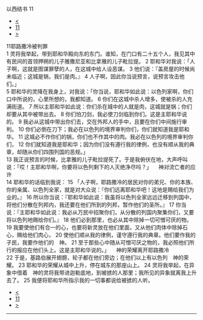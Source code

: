 ﻿





 以西结书 11




* [<](bible/EZK10.md)
* [11](bible/EZK.md)
* [>](bible/EZK12.md)



 
11耶路撒冷被判罪  
1 灵将我举起，带到耶和华殿向东的东门。谁知，在门口有二十五个人，我见其中有民间的首领押朔的儿子雅撒尼亚和比拿雅的儿子毗拉提。 
2 耶和华对我说：「人子啊，这就是图谋罪孽的人，在这城中给人设恶谋。 
3 他们说：『盖房屋的时候尚未临近；这城是锅，我们是肉。』 
4 人子啊，因此你当说预言，说预言攻击他们。」  
5 耶和华的灵降在我身上，对我说：「你当说，耶和华如此说：以色列家啊，你们口中所说的，心里所想的，我都知道。 
6 你们在这城中杀人增多，使被杀的人充满街道。 
7 所以主耶和华如此说：你们杀在城中的人就是肉，这城就是锅；你们却要从其中被带出去。 
8 你们怕刀剑，我必使刀剑临到你们。这是主耶和华说的。 
9 我必从这城中带出你们去，交在外邦人的手中，且要在你们中间施行审判。 
10 你们必倒在刀下；我必在以色列的境界审判你们，你们就知道我是耶和华。 
11 这城必不作你们的锅，你们也不作其中的肉。我必在以色列的境界审判你们， 
12 你们就知道我是耶和华；因为你们没有遵行我的律例，也没有顺从我的典章，却随从你们四围列国的恶规。」  
13 我正说预言的时候，比拿雅的儿子毗拉提死了。于是我俯伏在地，大声呼叫说：「哎！主耶和华啊，你要将以色列剩下的人灭绝净尽吗？」 　神对流亡者的应许  
14 耶和华的话临到我说： 
15 「人子啊，耶路撒冷的居民对你的弟兄、你的本族、你的亲属、以色列全家，就是对大众说：『你们远离耶和华吧！这地是赐给我们为业的。』 
16 所以你当说：『耶和华如此说：我虽将以色列全家远远迁移到列国中，将他们分散在列邦内，我还要在他们所到的列邦，暂作他们的圣所。』 
17 你当说：『主耶和华如此说：我必从万民中招聚你们，从分散的列国内聚集你们，又要将以色列地赐给你们。』 
18 他们必到那里，也必从其中除掉一切可憎可厌的物。 
19 我要使他们有合一的心，也要将新灵放在他们里面，又从他们肉体中除掉石心，赐给他们肉心， 
20 使他们顺从我的律例，谨守遵行我的典章。他们要作我的子民，我要作他们的　神。 
21 至于那些心中随从可憎可厌之物的，我必照他们所行的报应在他们头上。这是主耶和华说的。」 　神的荣耀离开耶路撒冷  
22 于是，基路伯展开翅膀，轮子都在他们旁边；在他们以上有以色列　神的荣耀。 
23 耶和华的荣耀从城中上升，停在城东的那座山上。 
24 灵将我举起，在异象中借着　神的灵将我带进迦勒底地，到被掳的人那里；我所见的异象就离我上升去了。 
25 我便将耶和华所指示我的一切事都说给被掳的人听。 
* [<](bible/EZK10.md)
* [11](bible/EZK.md)
* [>](bible/EZK12.md)





---









